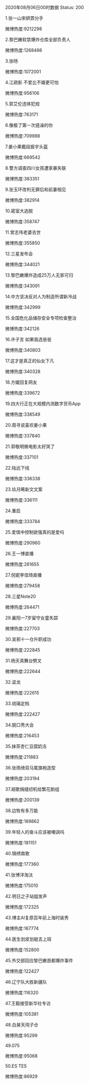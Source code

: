 2020年08月06日00时数据
Status: 200

1.张一山宋妍霏分手

微博热度:9212298

2.黎巴嫩软禁爆炸仓库全部负责人

微博热度:1268466

3.张旸

微博热度:1072001

4.江疏影 不爱比不婚更可怕

微博热度:956106

5.郭艾伦违体犯规

微博热度:763171

6.像极了第一次搓澡的你

微博热度:709988

7.姜小果戴段振宇头盔

微博热度:669542

8.警方调查四川女孩遭家暴失联

微博热度:383351

9.张玉环改判无罪后和前妻相见

微博热度:382914

10.密室大逃脱

微博热度:358747

11.曾志伟老婆去世

微博热度:355850

12.三星发布会

微博热度:344021

13.黎巴嫩爆炸造成25万人无家可归

微博热度:343091

14.中方坚决反对人为制造所谓新冷战

微博热度:342999

15.全国危化品储存安全专项检查整治

微博热度:342126

16.许子言 如果我选爸爸

微博热度:340803

17.这才是真正的仙女下凡

微博热度:340328

18.方媛回复网友

微博热度:339672

19.四大行正在大规模内测数字货币App

微博热度:338549

20.周寻说喜欢姜小果

微博热度:337840

21.郭敬明微电影太好哭了

微博热度:337101

22.陆远下线

微博热度:336338

23.玖月晞新文文案

微博热度:336111

24.重启

微博热度:333784

25.爱情中控制欲强真的是爱吗

微博热度:290960

26.王一博直播

微博热度:281655

27.倪妮李佳琦直播

微博热度:279458

28.三星Note20

微博热度:264471

29.襄阳一7岁留守女童失踪

微博热度:227703

30.吴邪十一仓升职成功

微博热度:222845

31.杨天真舞台劈叉

微博热度:222644

32.梁龙

微博热度:222615

33.琉璃定档

微博热度:222427

34.脱口秀大会

微博热度:216453

35.抹茶杏仁豆腐奶冻

微博热度:211883

36.张雨绮双马尾旗袍造型

微博热度:203194

37.胡歌捐缝纫机给繁花剧组

微博热度:200139

38.边牧有多万能

微博热度:189862

39.年轻人的奋斗应该被嘲讽吗

微博热度:181151

40.锦绣南歌

微博热度:177360

41.张博洋淘汰

微博热度:175010

42.明日之子站姐发声

微博热度:172325

43.博主AI复原百年前上海时装秀

微博热度:167774

44.医生划皮划艇去上班

微博热度:152800

45.外交部回应黎巴嫩首都爆炸事件

微博热度:122427

46.辽宁队大胜新疆队

微博热度:116320

47.王毅接受新华社专访

微博热度:105381

48.白昊天闯子仓

微博热度:95299

49.075

微博热度:95068

50.ES TES

微博热度:86929


